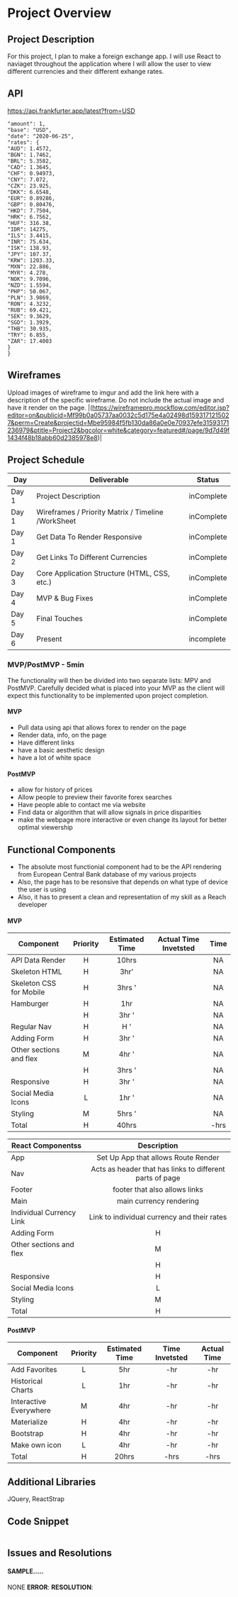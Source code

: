 # Project Overview

## Project Description

For this project, I plan to make a foreign exchange app. I will use React to naviaget throughout the application where I will allow the user to view different currencies and their different exhange rates.

## API

https://api.frankfurter.app/latest?from=USD

```{
"amount": 1,
"base": "USD",
"date": "2020-06-25",
"rates": {
"AUD": 1.4572,
"BGN": 1.7462,
"BRL": 5.3582,
"CAD": 1.3645,
"CHF": 0.94973,
"CNY": 7.072,
"CZK": 23.925,
"DKK": 6.6548,
"EUR": 0.89286,
"GBP": 0.80476,
"HKD": 7.7504,
"HRK": 6.7562,
"HUF": 316.38,
"IDR": 14275,
"ILS": 3.4415,
"INR": 75.634,
"ISK": 138.93,
"JPY": 107.37,
"KRW": 1203.33,
"MXN": 22.886,
"MYR": 4.278,
"NOK": 9.7096,
"NZD": 1.5594,
"PHP": 50.067,
"PLN": 3.9869,
"RON": 4.3232,
"RUB": 69.421,
"SEK": 9.3629,
"SGD": 1.3929,
"THB": 30.935,
"TRY": 6.855,
"ZAR": 17.4003
}
}
```

## Wireframes

Upload images of wireframe to imgur and add the link here with a description of the specific wireframe. Do not include the actual image and have it render on the page.
|(https://wireframepro.mockflow.com/editor.jsp?editor=on&publicid=Mf99b0a05737aa0032c5d175e4a02498d1593171215027&perm=Create&projectid=Mbe95984f5fb130da86a0e0e70937efe31593171236979&ptitle=Project2&bgcolor=white&category=featured#/page/9d7d49f1434f48b18abb60d2385978e8)|

## Project Schedule

| Day   | Deliverable                                        | Status     |
| ----- | -------------------------------------------------- | ---------- |
| Day 1 | Project Description                                | inComplete |
| Day 1 | Wireframes / Priority Matrix / Timeline /WorkSheet | inComplete |
| Day 1 | Get Data To Render Responsive                      | inComplete |
| Day 2 | Get Links To Different Currencies                  | inComplete |
| Day 3 | Core Application Structure (HTML, CSS, etc.)       | inComplete |
| Day 4 | MVP & Bug Fixes                                    | inComplete |
| Day 5 | Final Touches                                      | inComplete |
| Day 6 | Present                                            | incomplete |

### MVP/PostMVP - 5min

The functionality will then be divided into two separate lists: MPV and PostMVP. Carefully decided what is placed into your MVP as the client will expect this functionality to be implemented upon project completion.

#### MVP

- Pull data using api that allows forex to render on the page
- Render data, info, on the page
- Have different links
- have a basic aesthetic design
- have a lot of white space

#### PostMVP

- allow for history of prices
- Allow people to preview their favorite forex searches
- Have people able to contact me via website
- Find data or algorithm that will allow signals in price disparities
- make the webpage more interactive or even change its layout for better optimal viewership

## Functional Components

- The absolute most functionial component had to be the API rendering from European Central Bank database of my various projects
- Also, the page has to be resonsive that depends on what type of device the user is using
- Also, it has to present a clean and representation of my skill as a Reach developer

#### MVP

| Component               | Priority | Estimated Time | Actual Time Invetsted | Time |
| ----------------------- | :------: | :------------: | :-------------------: | :--: |
| API Data Render         |    H     |     10hrs      |                       |  NA  |
| Skeleton HTML           |    H     |      3hr'      |                       |  NA  |
| Skeleton CSS for Mobile |    H     |     3hrs '     |                       |  NA  |
| Hamburger               |    H     |      1hr       |                       |  NA  |
|                         |    H     |     3hr '      |                       |  NA  |
| Regular Nav             |    H     |      H '       |                       |  NA  |
| Adding Form             |    H     |     3hr '      |                       |  NA  |
| Other sections and flex |    M     |     4hr '      |                       |  NA  |
|                         |    H     |     3hrs '     |                       |  NA  |
| Responsive              |    H     |     3hr '      |                       |  NA  |
| Social Media Icons      |    L     |     1hr '      |                       |  NA  |
| Styling                 |    M     |     5hrs '     |                       |  NA  |
| Total                   |    H     |     40hrs      |                       | -hrs |

| React Componentss        |                       Description                        |
| ------------------------ | :------------------------------------------------------: |
| App                      |           Set Up App that allows Route Render            |
| Nav                      | Acts as header that has links to different parts of page |
| Footer                   |              footer that also allows links               |
| Main                     |                 main currency rendering                  |
| Individual Currency Link |       Link to individual currency and their rates        |
| Adding Form              |                            H                             |
| Other sections and flex  |                            M                             |
|                          |                            H                             |
| Responsive               |                            H                             |
| Social Media Icons       |                            L                             |
| Styling                  |                            M                             |
| Total                    |                            H                             |

#### PostMVP

| Component              | Priority | Estimated Time | Time Invetsted | Actual Time |
| ---------------------- | :------: | :------------: | :------------: | :---------: |
| Add Favorites          |    L     |      5hr       |      -hr       |     -hr     |
| Historical Charts      |    L     |      1hr       |      -hr       |     -hr     |
| Interactive Everywhere |    M     |      4hr       |      -hr       |     -hr     |
| Materialize            |    H     |      4hr       |      -hr       |     -hr     |
| Bootstrap              |    H     |      4hr       |      -hr       |     -hr     |
| Make own icon          |    L     |      4hr       |      -hr       |     -hr     |
| Total                  |    H     |     20hrs      |      -hrs      |    -hrs     |

## Additional Libraries

JQuery, ReactStrap

## Code Snippet

```

```

## Issues and Resolutions

#### SAMPLE.....

NONE
**ERROR**:
**RESOLUTION**:

```

```
